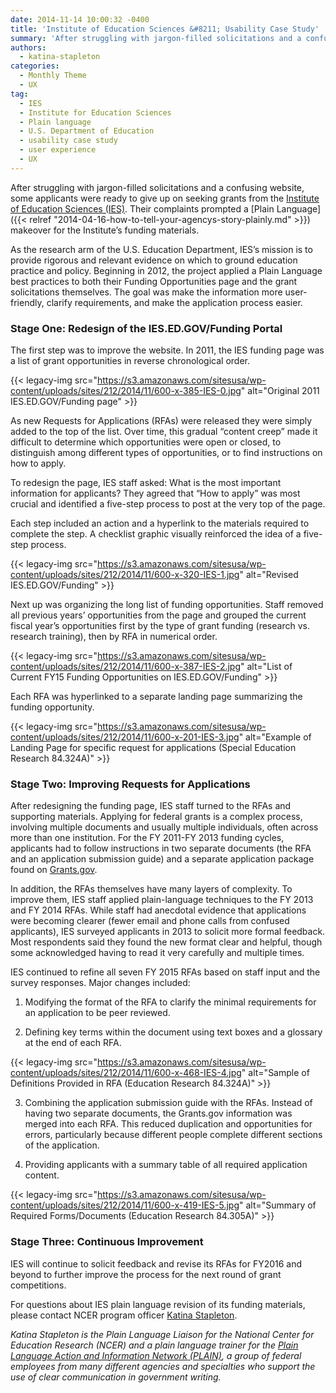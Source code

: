 ```yaml
---
date: 2014-11-14 10:00:32 -0400
title: 'Institute of Education Sciences &#8211; Usability Case Study'
summary: 'After struggling with jargon-filled solicitations and a confusing website, some applicants were ready to give up on seeking grants from the Institute of Education Sciences (IES). Their complaints prompted a Plain Language makeover for the Institute&rsquo;s funding materials. As the research arm of the U.S. Education Department, IES&rsquo;s mission is to provide rigorous and relevant evidence'
authors:
  - katina-stapleton
categories:
  - Monthly Theme
  - UX
tag:
  - IES
  - Institute for Education Sciences
  - Plain language
  - U.S. Department of Education
  - usability case study
  - user experience
  - UX
---
```


After struggling with jargon-filled solicitations and a confusing website, some applicants were ready to give up on seeking grants from the [Institute of Education Sciences (IES)](http://ies.ed.gov/funding/). Their complaints prompted a [Plain Language]({{< relref "2014-04-16-how-to-tell-your-agencys-story-plainly.md" >}}) makeover for the Institute’s funding materials.

As the research arm of the U.S. Education Department, IES’s mission is to provide rigorous and relevant evidence on which to ground education practice and policy. Beginning in 2012, the project applied a Plain Language best practices to both their Funding Opportunities page and the grant solicitations themselves. The goal was make the information more user-friendly, clarify requirements, and make the application process easier.

### Stage One: Redesign of the IES.ED.GOV/Funding Portal

The first step was to improve the website. In 2011, the IES funding page was a list of grant opportunities in reverse chronological order.

{{< legacy-img src="https://s3.amazonaws.com/sitesusa/wp-content/uploads/sites/212/2014/11/600-x-385-IES-0.jpg" alt="Original 2011 IES.ED.GOV/Funding page" >}}

As new Requests for Applications (RFAs) were released they were simply added to the top of the list. Over time, this gradual “content creep” made it difficult to determine which opportunities were open or closed, to distinguish among different types of opportunities, or to find instructions on how to apply.

To redesign the page, IES staff asked: What is the most important information for applicants? They agreed that “How to apply” was most crucial and identified a five-step process to post at the very top of the page.

Each step included an action and a hyperlink to the materials required to complete the step. A checklist graphic visually reinforced the idea of a five-step process.

{{< legacy-img src="https://s3.amazonaws.com/sitesusa/wp-content/uploads/sites/212/2014/11/600-x-320-IES-1.jpg" alt="Revised IES.ED.GOV/Funding" >}}

Next up was organizing the long list of funding opportunities. Staff removed all previous years’ opportunities from the page and grouped the current fiscal year’s opportunities first by the type of grant funding (research vs. research training), then by RFA in numerical order.

{{< legacy-img src="https://s3.amazonaws.com/sitesusa/wp-content/uploads/sites/212/2014/11/600-x-387-IES-2.jpg" alt="List of Current FY15 Funding Opportunities on IES.ED.GOV/Funding" >}}

Each RFA was hyperlinked to a separate landing page summarizing the funding opportunity.

{{< legacy-img src="https://s3.amazonaws.com/sitesusa/wp-content/uploads/sites/212/2014/11/600-x-201-IES-3.jpg" alt="Example of Landing Page for specific request for applications (Special Education Research 84.324A)" >}}

### Stage Two: Improving Requests for Applications

After redesigning the funding page, IES staff turned to the RFAs and supporting materials. Applying for federal grants is a complex process, involving multiple documents and usually multiple individuals, often across more than one institution. For the FY 2011-FY 2013 funding cycles, applicants had to follow instructions in two separate documents (the RFA and an application submission guide) and a separate application package found on [Grants.gov](http://www.grants.gov/).

In addition, the RFAs themselves have many layers of complexity. To improve them, IES staff applied plain-language techniques to the FY 2013 and FY 2014 RFAs. While staff had anecdotal evidence that applications were becoming clearer (fewer email and phone calls from confused applicants), IES surveyed applicants in 2013 to solicit more formal feedback. Most respondents said they found the new format clear and helpful, though some acknowledged having to read it very carefully and multiple times.

IES continued to refine all seven FY 2015 RFAs based on staff input and the survey responses. Major changes included:

1. Modifying the format of the RFA to clarify the minimal requirements for an application to be peer reviewed.

2. Defining key terms within the document using text boxes and a glossary at the end of each RFA.

{{< legacy-img src="https://s3.amazonaws.com/sitesusa/wp-content/uploads/sites/212/2014/11/600-x-468-IES-4.jpg" alt="Sample of Definitions Provided in RFA (Education Research 84.324A)" >}}

3. Combining the application submission guide with the RFAs. Instead of having two separate documents, the Grants.gov information was merged into each RFA. This reduced duplication and opportunities for errors, particularly because different people complete different sections of the application.

4. Providing applicants with a summary table of all required application content.

{{< legacy-img src="https://s3.amazonaws.com/sitesusa/wp-content/uploads/sites/212/2014/11/600-x-419-IES-5.jpg" alt="Summary of Required Forms/Documents (Education Research 84.305A)" >}}

### Stage Three: Continuous Improvement

IES will continue to solicit feedback and revise its RFAs for FY2016 and beyond to further improve the process for the next round of grant competitions.

For questions about IES plain language revision of its funding materials, please contact NCER program officer [Katina Stapleton](mailto:Katina.Stapleton@ed.gov).

_Katina Stapleton is the Plain Language Liaison for the National Center for Education Research (NCER) and a plain language trainer for the [Plain Language Action and Information Network (PLAIN)](http://www.plainlanguage.gov/), a group of federal employees from many different agencies and specialties who support the use of clear communication in government writing._